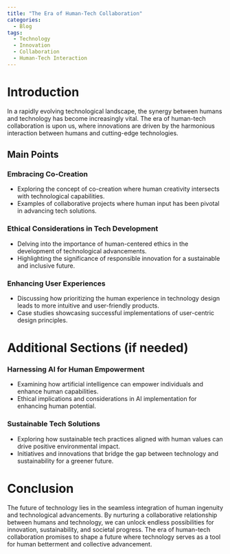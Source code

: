 ```yaml
---
title: "The Era of Human-Tech Collaboration"
categories:
  - Blog
tags:
  - Technology
  - Innovation
  - Collaboration
  - Human-Tech Interaction
---
```


# Introduction
In a rapidly evolving technological landscape, the synergy between humans and technology has become increasingly vital. The era of human-tech collaboration is upon us, where innovations are driven by the harmonious interaction between humans and cutting-edge technologies.

## Main Points
### Embracing Co-Creation
- Exploring the concept of co-creation where human creativity intersects with technological capabilities.
- Examples of collaborative projects where human input has been pivotal in advancing tech solutions.

### Ethical Considerations in Tech Development
- Delving into the importance of human-centered ethics in the development of technological advancements.
- Highlighting the significance of responsible innovation for a sustainable and inclusive future.

### Enhancing User Experiences
- Discussing how prioritizing the human experience in technology design leads to more intuitive and user-friendly products.
- Case studies showcasing successful implementations of user-centric design principles.

# Additional Sections (if needed)
### Harnessing AI for Human Empowerment
- Examining how artificial intelligence can empower individuals and enhance human capabilities.
- Ethical implications and considerations in AI implementation for enhancing human potential.

### Sustainable Tech Solutions
- Exploring how sustainable tech practices aligned with human values can drive positive environmental impact.
- Initiatives and innovations that bridge the gap between technology and sustainability for a greener future.

# Conclusion
The future of technology lies in the seamless integration of human ingenuity and technological advancements. By nurturing a collaborative relationship between humans and technology, we can unlock endless possibilities for innovation, sustainability, and societal progress. The era of human-tech collaboration promises to shape a future where technology serves as a tool for human betterment and collective advancement.